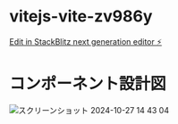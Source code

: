 # vitejs-vite-zv986y

[Edit in StackBlitz next generation editor ⚡️](https://stackblitz.com/~/github.com/shiramizu-junya/vitejs-vite-zv986y)

# コンポーネント設計図
![スクリーンショット 2024-10-27 14 43 04](https://github.com/user-attachments/assets/56c4b9d3-5dcf-4dd3-894b-664b9e31822e)

